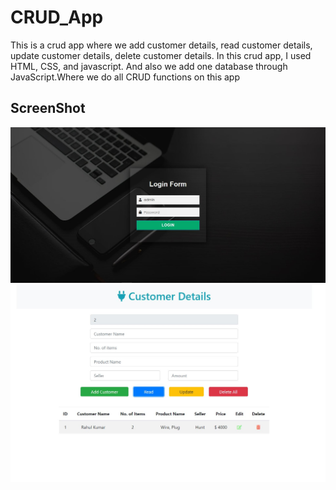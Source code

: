 # CRUD_App

This is a crud app where we add customer details, read customer details, update customer details, delete customer details. In this crud app, I used HTML, CSS, and javascript.
And also we add one database through JavaScript.Where we do all CRUD functions on this app


## ScreenShot
![LoginPage](https://github.com/kushmahi21/CURD_App/blob/main/scrrenshot/login.JPG)
![CustomerDetails](https://github.com/kushmahi21/CURD_App/blob/main/scrrenshot/main.JPG)
